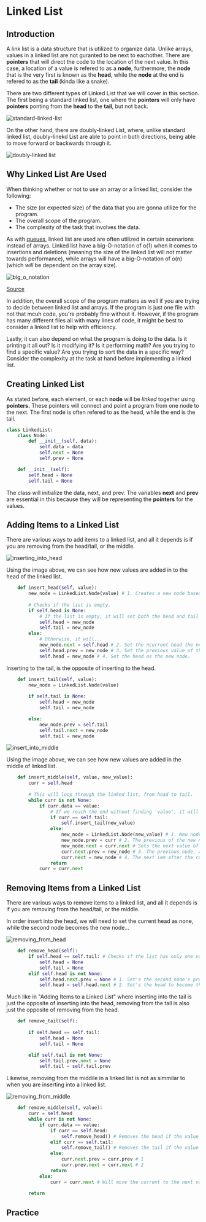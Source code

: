 # Linked List

## Introduction
A link list is a data structure that is utilized to organize data. Unlike arrays, values in a linked list are not guranted to be next to eachother. There are **pointers** that will direct the code to the location of the next value. In this case, a location of a value is refered to as a **node**, furthermore, the **node** that is the very first is known as the **head**, while the **node** at the end is refered to as the **tail** (kinda like a snake).

There are two different types of Linked List that we will cover in this section. The first being a standard linked list, one where the **pointers** will only have **pointers** ponting from the **head** to the **tail**, but not back.

![standard-linked-list](images/topic2-1.jpeg)

On the other hand, there are doubly-linked List, where, unlike standard linked list, doubly-linekd List are able to point in both directions, being able to move forward or backwards through it. 

![doubly-linked list](images/topic2-2.jpeg)

## Why Linked List Are Used
When thinking whether or not to use an array or a linked list, consider the following:
* The size (or expected size) of the data that you are gonna utilize for the program.
* The overall scope of the program. 
* The complexity of the task that involves the data.

As with [queues](1-topic.md), linked list are used are often utilized in certain scenarions instead of arrays. Linked list have a big-O-notation of o(1) when it comes to insertions and deletions (meaning the size of the linked list will not matter towards performance), while arrays will have a big-O-notation of o(n) (which *will* be dependent on the array size).

![big_o_notation](images/big_o_notation_graph.png)

[Source](https://www.bigocheatsheet.com)

In addition, the overall scope of the program matters as well if you are trying to decide between linked list and arrays. If the program is just one file with not that mcuh code, you're probably fine without it. However, if the program has many different files all with many lines of code, it might be best to consider a linked list to help with efficiency. 

Lastly, it can also depend on what the program is doing to the data. Is it printing it all out? Is it modifying it? Is it performing math? Are you trying to find a specific value? Are you trying to sort the data in a specific way? Consider the complexity at the task at hand before implementing a linked list.

## Creating Linked List
As stated before, each element, or each **node** will be *linked* together using **pointers.** These pointers will connect and point a program from one node to the next. The first node is often refered to as the head, while the end is the tail.

```Python
class LinkedList:
    class Node:
        def __init__(self, data):
            self.data = data
            self.next = None
            self.prev = None

    def __init__(self):
        self.head = None
        self.tail = None
```

The class will initialize the data, next, and prev. The variables **next** and **prev** are essential in this because they will be representing the **pointers** for the values.

## Adding Items to a Linked List
There are various ways to add items to a linked list, and all it depends is if you are removing from the head/tail, or the middle.

![inserting_into_head](images/topic2-3.jpg)

Using the image above, we can see how new values are added in to the head of the linked list.

```Python
    def insert_head(self, value):
        new_node = LinkedList.Node(value) # 1. Creates a new node based off the inputed parameter.   
        
        # Checks if the list is empty.
        if self.head is None:
            # If the list is empty, it will set both the head and tail as the new node.
            self.head = new_node 
            self.tail = new_node
        else:
            # Otherwise, it will...
            new_node.next = self.head # 2. Set the ncurrent head the next value for the new node.
            self.head.prev = new_node # 3. Set the previous value of the current head as the new node.
            self.head = new_node # 4. Set the head as the new node. 
```

Inserting to the tail, is the opposite of inserting to the head.

```Python
    def insert_tail(self, value):
        new_node = LinkedList.Node(value)  
        
        if self.tail is None:
            self.head = new_node
            self.tail = new_node

        else:
            new_node.prev = self.tail 
            self.tail.next = new_node 
            self.tail = new_node
```

![insert_into_middle](images/topic2-4.jpg)

Using the image above, we can see how new values are added in the middle of linked list.

```Python
    def insert_middle(self, value, new_value):
        curr = self.head
        
        # This will loop through the linked list, from head to tail.
        while curr is not None:
            if curr.data == value:
                # If we reach the end without finding 'value', it will simply set the new value as the tail.
                if curr == self.tail:
                    self.insert_tail(new_value)
                else:
                    new_node = LinkedList.Node(new_value) # 1. New node being created,
                    new_node.prev = curr # 2. The previous of the new node will be set as the current node. 
                    new_node.next = curr.next # Sets the next value of the new node as the next value of the current node.
                    curr.next.prev = new_node # 3. The previous node, which is next after the current is the new node.
                    curr.next = new_node # 4. The next iem after the current node is now the new node. 
                return
            curr = curr.next
```

## Removing Items from a Linked List
There are various ways to remove items to a linked list, and all it depends is if you are removing from the head/tail, or the middle.

In order insert into the head, we will need to set the current head as none, while the second node becomes the new node...

![removing_from_head](images/topic2-5.jpeg)

```Python
    def remove_head(self):
        if self.head == self.tail: # Checks if the list has only one value in it, and will set both head and tail as None.
            self.head = None
            self.tail = None
        elif self.head is not None:
            self.head.next.prev = None # 1. Set's the second node's previous node as nothing.
            self.head = self.head.next # 2. Set's the head to become the next node after the current head. 
```

Much like in "Adding Items to a Linked List" where inserting into the tail is just the opposite of inserting into the head, removing from the tail is also just the opposite of removing from the head.

```Python
    def remove_tail(self):
        
        if self.head == self.tail:
            self.head = None
            self.tail = None

        elif self.tail is not None:
            self.tail.prev.next = None  
            self.tail = self.tail.prev  
```

Likewise, removing from the middile in a linked list is not as simmilar to when you are inserting into a linked list.

![removing_from_middle](images/topic2-6.jpeg)

```Python
    def remove_middle(self, value):
        curr = self.head
        while curr is not None:
            if curr.data == value:
                if curr == self.head:
                    self.remove_head() # Removes the head if the value is found at the head.
                elif curr == self.tail:
                    self.remove_tail() # Removes the tail if the value is found at the tail.
                else:
                    curr.next.prev = curr.prev # 1
                    curr.prev.next = curr.next # 2    
                return
            else:
                curr = curr.next # Will move the current to the next value in the list if it does not find the value that is going to be removed. 
        
        return
```

## Practice

